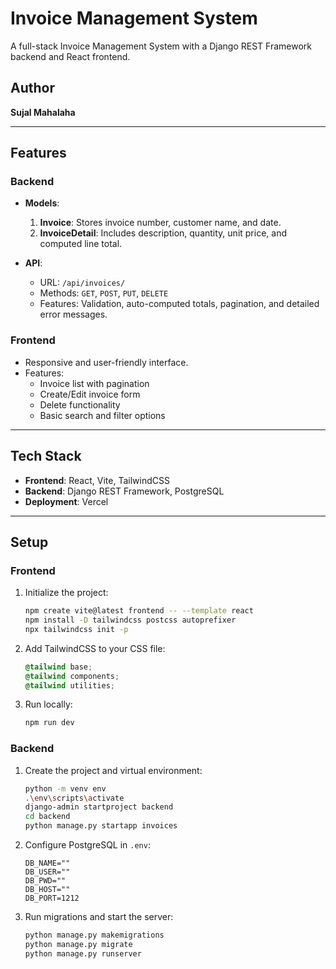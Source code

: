 # Invoice Management System  

A full-stack Invoice Management System with a Django REST Framework backend and React frontend.  

## Author  
**Sujal Mahalaha**  



---

## Features  

### Backend  
- **Models**:  
  1. **Invoice**: Stores invoice number, customer name, and date.  
  2. **InvoiceDetail**: Includes description, quantity, unit price, and computed line total.  

- **API**:  
  - URL: `/api/invoices/`  
  - Methods: `GET`, `POST`, `PUT`, `DELETE`  
  - Features: Validation, auto-computed totals, pagination, and detailed error messages.  

### Frontend  
- Responsive and user-friendly interface.  
- Features:  
  - Invoice list with pagination  
  - Create/Edit invoice form  
  - Delete functionality  
  - Basic search and filter options  

---

## Tech Stack  
- **Frontend**: React, Vite, TailwindCSS  
- **Backend**: Django REST Framework, PostgreSQL  
- **Deployment**: Vercel  

---

## Setup  

### Frontend  
1. Initialize the project:  
    ```bash
    npm create vite@latest frontend -- --template react
    npm install -D tailwindcss postcss autoprefixer
    npx tailwindcss init -p
    ```
2. Add TailwindCSS to your CSS file:  
    ```css
    @tailwind base;
    @tailwind components;
    @tailwind utilities;
    ```
3. Run locally:  
    ```bash
    npm run dev
    ```  

### Backend  
1. Create the project and virtual environment:  
    ```bash
    python -m venv env
    .\env\scripts\activate
    django-admin startproject backend
    cd backend
    python manage.py startapp invoices
    ```
2. Configure PostgreSQL in `.env`:  
    ```plaintext
    DB_NAME=""
    DB_USER=""
    DB_PWD=""
    DB_HOST=""
    DB_PORT=1212
    ```
3. Run migrations and start the server:  
    ```bash
    python manage.py makemigrations
    python manage.py migrate
    python manage.py runserver
    ```  



